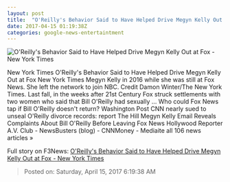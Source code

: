 ```yaml
---
layout: post
title:  "O'Reilly's Behavior Said to Have Helped Drive Megyn Kelly Out at Fox - New York Times"
date: 2017-04-15 01:19:38Z
categories: google-news-entertaintment
---
```


![O'Reilly's Behavior Said to Have Helped Drive Megyn Kelly Out at Fox - New York Times](https://static01.nyt.com/images/2017/04/15/business/15FOXNEWS/15FOXNEWS-facebookJumbo-v2.jpg)

New York Times O'Reilly's Behavior Said to Have Helped Drive Megyn Kelly Out at Fox New York Times Megyn Kelly in 2016 while she was still at Fox News. She left the network to join NBC. Credit Damon Winter/The New York Times. Last fall, in the weeks after 21st Century Fox struck settlements with two women who said that Bill O'Reilly had sexually ... Who could Fox News tap if Bill O'Reilly doesn't return? Washington Post CNN nearly sued to unseal O'Reilly divorce records: report The Hill Megyn Kelly Email Reveals Complaints About Bill O'Reilly Before Leaving Fox News Hollywood Reporter A.V. Club - NewsBusters (blog) - CNNMoney - Mediaite all 106 news articles »


Full story on F3News: [O'Reilly's Behavior Said to Have Helped Drive Megyn Kelly Out at Fox - New York Times](http://www.f3nws.com/n/DrpS2G)

> Posted on: Saturday, April 15, 2017 6:19:38 AM
